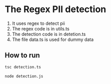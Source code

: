 # The Regex PII detection

1. It uses regex to detect pii
2. The regex code is in utils.ts
3. The detection code is in detetion.ts
4. The file data.ts is used for dummy data

## How to run

```bash
tsc detection.ts

node detection.js
```
